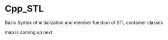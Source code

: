 # Cpp_STL
Basic Syntax of initialization and member function of STL container classes

map is coming up next

